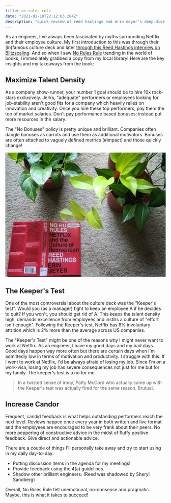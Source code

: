```yaml
---
title: no rules rule
date: "2021-01-18T22:12:03.284Z"
description: "quick review of reed hastings and erin meyer's deep-dive into the unique culture traits that makes netflix thrive"
---
```


As an engineer, I've always been fascinated by myths surrounding Netflix and their employee culture. My first introduction to this was through their (in)famous culture deck and later [through this Reed Hastings interview on Blitzscaling](https://www.youtube.com/watch?v=jYhP08uuffs). And so when I saw [No Rules Rule](https://www.goodreads.com/book/show/49099937-no-rules-rules) trending in the world of books, I immediately grabbed a copy from my local library! Here are the key insights and my takeaways from the book:

## Maximize Talent Density

As a company show-runner, your number 1 goal should be to hire 10x rock-stars exclusively. Jerks, "adequate" performers or employees looking for job-stability aren't good fits for a company which heavily relies on innovation and creativity. Once you hire these top performers, pay them the top of market salaries. Don't pay performance based bonuses; instead put more resources in the salary. 

The "No Bonuses" policy is pretty unique and brilliant. Companies often dangle bonuses as carrots and use them as additional motivators. Bonuses are often attached to vaguely defined metrics (#impact) and those quickly change!

![Book Preview](./preview.jpg)

## The Keeper's Test

One of the most controversial about the culture deck was the "Keeper's test". Would you (as a manager) fight to keep an employee A if he decides to quit? If you won't, you should get rid of A. This keeps the talent density high, demands excellence from employees and instills a culture of "effort isn't enough". Following the Keeper's test, Netflix has 8% involuntary attrition which is 2% more than the average across US companies.

The "Keeper's Test" might be one of the reasons why I might never want to work at Netflix. As an engineer, I have my good days and my bad days. Good days happen way more often but there are certain days when I'm admittedly low in terms of motivation and productivity. I struggle with this. If I went to work at Netflix, I'd be always afraid of losing my job. Since I'm on a work-visa, losing my job has severe consequences not just for me but for my family. The keeper's test is a no for me.

> In a twisted sense of irony, Patty McCord who actually came up with the Keeper's test was actually fired for the same reason. Brutual.

## Increase Candor

Frequent, candid feedback is what helps outstanding performers reach the next level. Reviews happen once every year in both written and live format and the employees are encouraged to be very frank about their peers. No more peppering of constructive advice in the midst of fluffy positive feedback. Give direct and actionable advice. 

There are a couple of things I'll personally take away and try to start using in my daily day-to-day:
- Putting discussion items in the agenda for my meetings!
- Provide feedback using the 4(a) guidelines. 
- Shadow other brilliant engineers. (Reed was shadowed by Sheryl Sandberg)

Overall, No Rules Rule felt unemotional, no-nonsense and pragmatic. Maybe, this is what it takes to succeed!